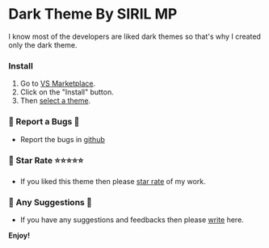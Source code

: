 # Dark Theme By SIRIL MP


I know most of the developers are liked dark themes so that's why I created only the dark theme.

### Install 

1. Go to [VS Marketplace](https://marketplace.visualstudio.com/items?itemName=SIRILMP.dark-theme-sm).
2. Click on the "Install" button.
3. Then [select a theme](https://code.visualstudio.com/docs/getstarted/themes#_selecting-the-color-theme).


### 📝 Report a Bugs 🐞

* Report the bugs in [github](https://github.com/sirilmp/dark-theme-vscode/issues)


### 📝 Star Rate ⭐⭐⭐⭐⭐

* If you liked this theme then please [star rate](https://marketplace.visualstudio.com/items?itemName=SIRILMP.dark-theme-sm) of my work.

### 📝 Any Suggestions 🧏

* If you have any suggestions and feedbacks then please [write](https://marketplace.visualstudio.com/items?itemName=SIRILMP.dark-theme-sm&ssr=false#review-details) here.


**Enjoy!**
